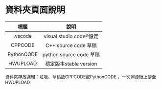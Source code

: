 # 資料夾頁面說明
| 標題 | 說明 |
| :---: | :---: |
| .vscode | visual studio code®設定 |
| CPPCODE | C++ source code 草稿 |
| PythonCODE | python source code 草稿 |
| HWUPLOAD | 穩定版本stable version |

資料夾存放邏輯：垃圾、草稿放CPPCODE或PythonCODE ，一次測資後上傳至HWUPLOAD

